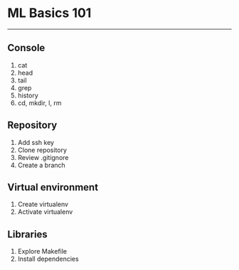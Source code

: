 # ML Basics 101

---

## Console

1. cat
2. head
3. tail
4. grep
5. history
6. cd, mkdir, l, rm

## Repository

1. Add ssh key
2. Clone repository
3. Review .gitignore
3. Create a branch

## Virtual environment

1. Create virtualenv
2. Activate virtualenv

## Libraries

1. Explore Makefile
2. Install dependencies
